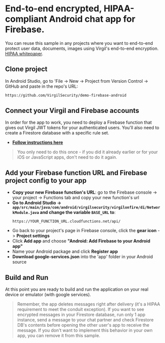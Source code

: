 # End-to-end encrypted, HIPAA-compliant Android chat app for Firebase.
You can reuse this sample in any projects where you want to end-to-end protect user data, documents, images using Virgil's end-to-end encryption. [HIPAA whitepaper](https://virgilsecurity.com/wp-content/uploads/2018/07/Firebase-HIPAA-Chat-Whitepaper-Virgil-Security.pdf).

## Clone project
In Android Studio, go to 'File -> New -> Project from Version Control -> GitHub and paste in the repo's URL: 
```bash
https://github.com/VirgilSecurity/demo-firebase-android
```

## Connect your Virgil and Firebase accounts
In order for the app to work, you need to deploy a Firebase function that gives out Virgil JWT tokens for your authenticated users. You'll also need to create a Firestore database with a specific rule set.

* **[Follow instructions here](https://github.com/VirgilSecurity/demo-firebase-func)**

> You only need to do this once - if you did it already earlier or for your iOS or JavaScript apps, don't need to do it again.

## Add your Firebase function URL and Firebase project config to your app

* **Copy your new Firebase function's URL**: go to the Firebase console -> your project -> Functions tab and copy your new function's url
* **Go to Android Studio -> `app/src/main/java/com/android/virgilsecurity/virgilonfire/di/NetworkModule.java` and change the variable `BASE_URL` to**:
  ```
  https://YOUR_FUNCTION_URL.cloudfunctions.net/api/
  ```
* Go back to your project's page in Firebase console, click the **gear icon** -> **Project settings**
* Click **Add app** and choose **"Android: Add Firebase to your Android app"**
* Name your Android package and click **Register app**
* **Download google-services.json** into the 'app' folder in your Android source

## Build and Run
At this point you are ready to build and run the application on your real device or emulator (with google services).

> Remember, the app deletes messages right after delivery (it's a HIPAA requirement to meet the conduit exception). If you want to see encrypted messages in your Firestore database, run only 1 app instance, send a message to your chat partner and check Firestore DB's contents before opening the other user's app to receive the message. If you don't want to implement this behavior in your own app, you can remove it from this sample.
